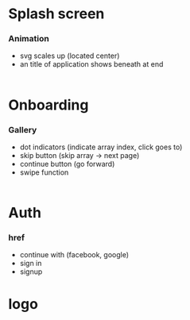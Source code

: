 # Splash screen

### Animation
- svg scales up (located center)
- an title of application shows beneath at end
  <br><br>
# Onboarding

### Gallery
- dot indicators (indicate array index, click goes to)
- skip button (skip array -> next page)
- continue button (go forward)
- swipe function
<br><br>

# Auth

### href
- continue with (facebook, google)
- sign in
- signup

# logo
